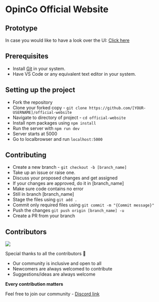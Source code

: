 # OpinCo Official Website

## Prototype
In case you would like to have a look over the UI:  [Click here](https://www.figma.com/file/hsyaeH7PnejILiTzcEYJ8V/OpInCo?node-id=730%3A6542)


## Prerequisites 
- Install [Git](https://git-scm.com/downloads) in your system.
- Have VS Code or any equivalent text editor in your system.


## Setting up the project
- Fork the repository
- Clone your forked copy - `git clone https://github.com/[YOUR-USERNAME]/official-website`
- Navigate to directory of project - `cd official-website`
- Install npm packages using `npm install`
- Run the server with `npm run dev`
- Server starts at 5000
- Go to localbrowser and run `localhost:5000`

## Contributing
- Create a new branch - `git checkout -b [branch_name]`
- Take up an issue or raise one.
- Discuss your proposed changes and get assigned
- If your changes are approved, do it in [branch_name]
- Make sure code contains no error
- Still in branch [branch_name]
- Stage the files using `git add .`
- Commit only required files using `git commit -m "{Commit message}"`
- Push the changes `git push origin [branch_name] -u`
- Create a PR from your branch 

## Contributors

<a href="https://github.com/OpInCo-Community/official-website/graphs/contributors">
  <img src="https://contrib.rocks/image?repo=OpInCo-Community/official-website" />
</a>

Special thanks to all the contributors 💖

- Our community is inclusive and open to all
- Newcomers are always welcomed to contribute
- Suggestions/ideas are always welcome

**Every contribution matters**

Feel free to join our community - [Discord link](https://discord.gg/G8ncSuHc8t)
